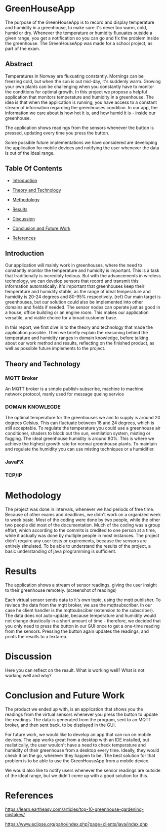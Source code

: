 # GreenHouseApp

The purpose of the GreenHouseApp is to record and display temperature and humidity in a greenhouse, to make sure it's never too warm, cold, humid or dry.
Whenever the temperature or humidity fluxuates outside a given range, you get a notification so you can go and fix the problem inside the greenhouse. The GreenHouseApp was made for a school project, as part of the exam.


## Abstract
Temperatures in Norway are fluxuating constantly. Mornings can be freezing cold,
but when the sun is out mid-day, it's suddenly warm. Growing your own plants can
be challenging when you constantly have to monitor the conditions for optimal
growth. In this project we propose a helpful application that monitors
temperature and humidity in a greenhouse. The idea is that when the application
is running, you have access to a constant stream of information regarding the
greenhouses condition. In our app, the information we care about is how hot it
is, and how humid it is - inside our greenhouse. 

The application shows readings from the sensors whenever the button is pressed,
updating every time you press the button.

Some possible future implementations we have considered are developing the
application for mobile devices and notifying the user whenever the data is out of 
the ideal range.

## Table Of Contents
* [Introduction](#Introduction)

* [Theory and Technology](#Theory-and-Technology)

* [Methodology](#Methodology)

* [Results](#Results)

* [Discussion](#Discussion)

* [Conclusion and Future Work](#Conclusion-and-Future-Work)

* [References](#References)


## Introduction
  
Our application will mainly work in greenhouses, where the need to constantly 
monitor the temperature and humidity is important. This is a task that traditionally
is incredibly tedious. But with the advancements in wireless technology, we can
develop sensors that record and transmit this information automatically. It's
important that greenhouses keep their temperature and humidity stable, as the range
of ideal temperature and humidity is 20-24 degrees and 80-95% respectively. (ref)
Our main target is greenhouses, but our solution could also be implemented into other 
domains and fields if needed. The sensor nodes can operate just as good in a house, 
office building or an engine room. This makes our application versatile, 
and viable choice for a broad customer base. 

In this report, we first dive in to the theory and technology that made the application
possible. Then we briefly explain the reasoning behind the temperature and humidity
ranges in domain knowledge, before talking about our work method and results, reflecting
on the finished product, as well as possible future implements to the project.


## Theory and Technology

### MQTT Broker

  An MQTT broker is a simple publish-subscribe, machine to machine network protocol, manly used 
  for message queing service
  
### DOMAIN KNOWLEGDE

  The optimal temperature for the greenhouses we aim to supply is around 20 degrees Celsius.
  This can fluctuate between 18 and 24 degrees, which is still acceptable. To regulate the 
  temperature you could use a greenhouse air conditioner, shaders to block out the sun, 
  ventilation system, misting or fogging. The ideal greenhouse humidity is around 80%. 
  This is where we achieve the highest growth rate for normal greenhouse plants. 
  To maintain and regulate the humidity you can use misting techniques or a humidifier.
  
### JavaFX

### TCP/IP
  

# Methodology

The project was done in intervals, whenever we had periods of free time. Because of
other exams and deadlines, we didn't work on a organized week to week basic.
Most of the coding were done by two people, while the other two people did most of
the documentation. Much of the coding was a group effort, which according to the
commits is credited to one person at a time, while it actually was done by multiple
people in most instances.
The project didn't require any user tests or expirements, because the sensors are
entirely simulated. To be able to understand the results of the project, a basic
understanding of java programming is sufficient.


# Results

The application shows a stream of sensor readings, giving the user insight
to their greenhouse remotely. (screenshot of readings)

Each virtual sensor sends data to it´s own topic, using the mqtt publisher. To 
reviece the data from the mqtt broker, we use the mqttsubscriber. In our case 
he client handler is the mqttsubsciber (extension to the subscriber). The data
does not auto-update, because temperature and humidity would not change
drastically in a short amount of time - therefore, we decided that you only need
to press the button in our GUI once to get a one-time reading from the sensors.
Pressing the button again updates the readings, and prints the results to a
textarea.


# Discussion

Here you can reflect on the result. What is working well? What is not working
well and why?


# Conclusion and Future Work

The product we ended up with, is an application that shows you the readings from
the virtual sensors whenever you press the button to update the readings. The data
is generated from the program, sent to an MQTT broker, and then sent back, to be
displayed in the GUI.

For future work, we would like to develop an app that can run on mobile devices.
The app works great from a desktop with an IDE installed, but realistically,
the user wouldn't have a need to check temperature and humidity of their
greenhouse from a desktop every time. Ideally, they would check it on the
go, wherever they happen to be. The best solution for that problem is to
be able to use the GreenHouseApp from a mobile device.

We would also like to notify users whenever the sensor readings are outside
of the ideal range, but we didn't come up with a good solution for this.

# References

https://learn.eartheasy.com/articles/top-10-greenhouse-gardening-mistakes/

https://www.eclipse.org/paho/index.php?page=clients/java/index.php
